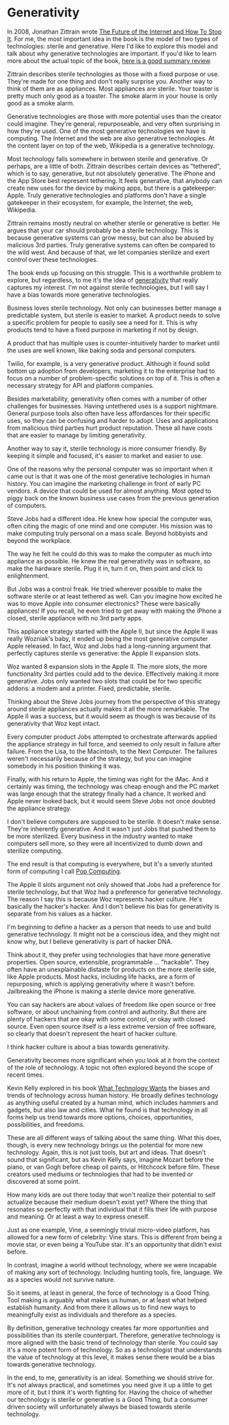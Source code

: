 # Generativity

In 2008, Jonathan Zittrain wrote [The Future of the Internet and How To Stop It](http://www.amazon.com/gp/product/B0089EHNC2/). For me, the most important idea in the book is the model of two types of technologies: sterile and generative. Here I'd like to explore this model and talk about why generative technologies are important. If you'd like to learn more about the actual topic of the book, [here is a good summary review](http://boingboing.net/2008/07/23/zittrains-the-future.html). 

Zittrain describes sterile technologies as those with a fixed purpose or use. They're made for one thing and don't really surprise you. Another way to think of them are as appliances. Most appliances are sterile. Your toaster is pretty much only good as a toaster. The smoke alarm in your house is only good as a smoke alarm. 

Generative technologies are those with more potential uses than the creator could imagine. They're general, repurposeable, and very often surprising in how they're used. One of the most generative technologies we have is computing. The Internet and the web are also generative technologies. At the content layer on top of the web, Wikipedia is a generative technology. 

Most technology falls somewhere in between sterile and generative. Or perhaps, are a little of both. Zittrain describes certain devices as "tethered", which is to say, generative, but not absolutely generative. The iPhone and the App Store best represent tethering. It feels generative, that anybody can create new uses for the device by making apps, but there is a gatekeeper: Apple. Truly generative technologies and platforms don't have a single gatekeeper in their ecosystem, for example, the Internet, the web, Wikipedia. 

Zittrain remains mostly neutral on whether sterile or generative is better. He argues that your car should probably be a sterile technology. This is because generative systems can grow messy, but can also be abused by malicious 3rd parties. Truly generative systems can often be compared to the wild west. And because of that, we let companies sterilize and exert control over these technologies. 

The book ends up focusing on this struggle. This is a worthwhile problem to explore, but regardless, to me it's the idea of [generativity](https://en.wikipedia.org/wiki/Generativity) that really captures my interest. I'm not against sterile technologies, but I will say I have a bias towards more generative technologies. 


Business loves sterile technology. Not only can businesses better manage a predictable system, but sterile is easier to market. A product needs to solve a specific problem for people to easily see a need for it. This is why products tend to have a fixed purpose in marketing if not by design.

A product that has multiple uses is counter-intuitively harder to market until the uses are well known, like baking soda and personal computers. 

Twilio, for example, is a very generative product. Although it found solid bottom up adoption from developers, marketing it to the enterprise had to focus on a number of problem-specific solutions on top of it. This is often a necessary strategy for API and platform companies.

Besides marketability, generativity often comes with a number of other challenges for businesses. Having untethered uses is a support nightmare. General purpose tools also often have less affordances for their specific uses, so they can be confusing and harder to adopt. Uses and applications from malicious third parties hurt product reputation. These all have costs that are easier to manage by limiting generativity.


Another way to say it, sterile technology is more consumer friendly. By keeping it simple and focused, it's easier to market and easier to use. 

One of the reasons why the personal computer was so important when it came out is that it was one of the most generative techologies in human history. You can imagine the marketing challenge in front of early PC vendors. A device that could be used for almost anything. Most opted to piggy back on the known business use cases from the previous generation of computers. 

Steve Jobs had a different idea. He knew how special the computer was, often citing the magic of one mind and one computer. His mission was to make computing truly personal on a mass scale. Beyond hobbyists and beyond the workplace. 

The way he felt he could do this was to make the computer as much into appliance as possible. He knew the real generativity was in software, so make the hardware sterile. Plug it in, turn it on, then point and click to enlightenment.

But Jobs was a control freak. He tried wherever possible to make the software sterile or at least tethered as well. Can you imagine how excited he was to move Apple into consumer electronics? These were basically appliances! If you recall, he even tried to get away with making the iPhone a closed, sterile appliance with no 3rd party apps.


This appliance strategy started with the Apple II, but since the Apple II was really Wozniak's baby, it ended up being the most generative computer Apple released. In fact, Woz and Jobs had a long-running argument that perfectly captures sterile vs generative: the Apple II expansion slots.

Woz wanted 8 expansion slots in the Apple II. The more slots, the more functionality 3rd parties could add to the device. Effectively making it more generative. Jobs only wanted two slots that could be for two specific addons: a modem and a printer. Fixed, predictable, sterile.

Thinking about the Steve Jobs journey from the perspective of this strategy around sterile appliances actually makes it all the more remarkable. The Apple II was a success, but it would seem as though is was because of its generativity that Woz kept intact. 

Every computer product Jobs attempted to orchestrate afterwards applied the appliance strategy in full force, and seemed to only result in failure after failure. From the Lisa, to the Macintosh, to the Next Computer. The failures weren't necessarily because of the strategy, but you can imagine somebody in his position thinking it was.

Finally, with his return to Apple, the timing was right for the iMac. And it certainly was timing, the technology was cheap enough and the PC market was large enough that the strategy finally had a chance. It worked and Apple never looked back, but it would seem Steve Jobs not once doubted the appliance strategy.

I don't believe computers are supposed to be sterile. It doesn't make sense. They're inherently generative. And it wasn't just Jobs that pushed them to be more sterilized. Every business in the industry wanted to make computers sell more, so they were all incentivized to dumb down and sterilize computing. 

The end result is that computing is everywhere, but it's a severly stunted form of computing I call [Pop Computing](http://progrium.com/wiki/PopComputing/).

The Apple II slots argument not only showed that Jobs had a preference for sterile technology, but that Woz had a preference for generative technology. The reason I say this is because Woz represents hacker culture. He's basically the hacker's hacker. And I don't believe his bias for generativity is separate from his values as a hacker. 

I'm beginning to define a hacker as a person that needs to use and build generative technology. It might not be a conscious idea, and they might not know why, but I believe generativity is part of hacker DNA. 

Think about it, they prefer using technologies that have more generative properties. Open source, extensible, programmable ... "hackable". They often have an unexplainable distaste for products on the more sterile side, like Apple products. Most hacks, including life hacks, are a form of repurposing, which is applying generativity where it wasn't before. Jailbreaking the iPhone is making a sterile device more generative. 

You can say hackers are about values of freedom like open source or free software, or about unchaining from control and authority. But there are plenty of hackers that are okay with some control, or okay with closed source. Even open source itself is a less extreme version of free software, so clearly that doesn't represent the heart of hacker culture. 

I think hacker culture is about a bias towards generativity. 


Generativity becomes more significant when you look at it from the context of the role of technology. A topic not often explored beyond the scope of recent times.

Kevin Kelly explored in his book [What Technology Wants](http://www.amazon.com/What-Technology-Wants-Kevin-Kelly/dp/0143120174) the biases and trends of technology across human history. He broadly defines technology as anything useful created by a human mind, which includes hammers and gadgets, but also law and cities. What he found is that technology in all forms help us trend towards more options, choices, opportunities, possibilities, and freedoms.
 
These are all different ways of talking about the same thing. What this does, though, is every new technology brings us the potential for more new technology. Again, this is not just tools, but art and ideas. That doesn't sound that significant, but as Kevin Kelly says, imagine Mozart before the piano, or van Gogh before cheap oil paints, or Hitchcock before film. These creators used mediums or technologies that had to be invented or discovered at some point.

How many kids are out there today that won't realize their potential to self actualize because their medium doesn't exist yet? Where the thing that resonates so perfectly with that individual that it fills their life with purpose and meaning. Or at least a way to express oneself.

Just as one example, Vine, a seemingly trivial micro-video platform, has allowed for a new form of celebrity: Vine stars. This is different from being a movie star, or even being a YouTube star. It's an opportunity that didn't exist before. 

In contrast, imagine a world without technology, where we were incapable of making any sort of technology. Including hunting tools, fire, language. We as a species would not survive nature. 

So it seems, at least in general, the force of technology is a Good Thing. Tool making is arguably what makes us human, or at least what helped establish humanity. And from there it allows us to find new ways to meaningfully exist as individuals and therefore as a species.

By definition, generative technology creates far more opportunities and possibilities than its sterile counterpart. Therefore, generative technology is more aligned with the basic trend of technology than sterile. You could say it's a more potent form of technology. So as a technologist that understands the value of technology at this level, it makes sense there would be a bias towards generative technology.

In the end, to me, generativity is an ideal. Something we should strive for. It's not always practical, and sometimes you need give it up a little to get more of it, but I think it's worth fighting for. Having the choice of whether our technology is sterile or generative is a Good Thing, but a consumer driven society will unfortunately always be biased towards sterile technology.
